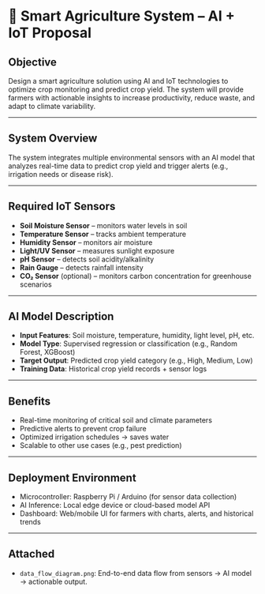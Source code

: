 # 🌾 Smart Agriculture System – AI + IoT Proposal

## Objective

Design a smart agriculture solution using AI and IoT technologies to optimize crop monitoring and predict crop yield. The system will provide farmers with actionable insights to increase productivity, reduce waste, and adapt to climate variability.

---

## System Overview

The system integrates multiple environmental sensors with an AI model that analyzes real-time data to predict crop yield and trigger alerts (e.g., irrigation needs or disease risk).

---

## Required IoT Sensors

- **Soil Moisture Sensor** – monitors water levels in soil
- **Temperature Sensor** – tracks ambient temperature
- **Humidity Sensor** – monitors air moisture
- **Light/UV Sensor** – measures sunlight exposure
- **pH Sensor** – detects soil acidity/alkalinity
- **Rain Gauge** – detects rainfall intensity
- **CO₂ Sensor** (optional) – monitors carbon concentration for greenhouse scenarios

---

## AI Model Description

- **Input Features**: Soil moisture, temperature, humidity, light level, pH, etc.
- **Model Type**: Supervised regression or classification (e.g., Random Forest, XGBoost)
- **Target Output**: Predicted crop yield category (e.g., High, Medium, Low)
- **Training Data**: Historical crop yield records + sensor logs

---

## Benefits

- Real-time monitoring of critical soil and climate parameters
- Predictive alerts to prevent crop failure
- Optimized irrigation schedules → saves water
- Scalable to other use cases (e.g., pest prediction)

---

## Deployment Environment

- Microcontroller: Raspberry Pi / Arduino (for sensor data collection)
- AI Inference: Local edge device or cloud-based model API
- Dashboard: Web/mobile UI for farmers with charts, alerts, and historical trends

---

## Attached

- `data_flow_diagram.png`: End-to-end data flow from sensors → AI model → actionable output.
